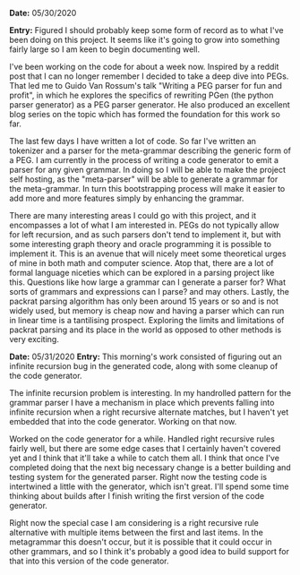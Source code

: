 **Date:** 05/30/2020

**Entry:** Figured I should probably keep some form of record as to what I've been doing on this project. It seems like it's going to grow into something fairly large so I am keen to begin documenting well.

I've been working on the code for about a week now. Inspired by a reddit post that I can no longer remember I decided to take a deep dive into PEGs. That led me to Guido Van Rossum's talk "Writing a PEG parser for fun and profit", in which he explores the specifics of rewriting PGen (the python parser generator) as a PEG parser generator. He also produced an excellent blog series on the topic which has formed the foundation for this work so far.

The last few days I have written a lot of code. So far I've written an tokenizer and a parser for the meta-grammar describing the generic form of a PEG. I am currently in the process of writing a code generator to emit a parser for any given grammar. In doing so I will be able to make the project self hosting, as the "meta-parser" will be able to generate a grammar for the meta-grammar. In turn this bootstrapping process will make it easier to add more and more features simply by enhancing the grammar.

There are many interesting areas I could go with this project, and it encompasses a lot of what I am interested in. PEGs do not typically allow for left recursion, and as such parsers don't tend to implement it, but with some interesting graph theory and oracle programming it is possible to implement it. This is an avenue that will nicely meet some theoretical urges of mine in both math and computer science. Atop that, there are a lot of formal language niceties which can be explored in a parsing project like this. Questions like how large a grammar can I generate a parser for? What sorts of grammars and expressions can I parse? and may others. Lastly, the packrat parsing algorithm has only been around 15 years or so and is not widely used, but memory is cheap now and having a parser which can run in linear time is a tantilising prospect. Exploring the limits and limitations of packrat parsing and its place in the world as opposed to other methods is very exciting.

**Date:** 05/31/2020
**Entry:** This morning's work consisted of figuring out an infinite recursion bug in the generated code, along with some cleanup of the code generator.

The infinite recursion problem is interesting. In my handrolled pattern for the grammar parser I have a mechanism in place which prevents falling into infinite recursion when a right recursive alternate matches, but I haven't yet embedded that into the code generator. Working on that now.

Worked on the code generator for a while. Handled right recursive rules fairly well, but there are some edge cases that I certainly haven't covered yet and I think that it'll take a while to catch them all. I think that once I've completed doing that the next big necessary change is a better building and testing system for the generated parser. Right now the testing code is intertwined a little with the generator, which isn't great. I'll spend some time thinking about builds after I finish writing the first version of the code generator.

Right now the special case I am considering is a right recursive rule alternative with multiple items between the first and last items. In the metagrammar this doesn't occur, but it is possible that it could occur in other grammars, and so I think it's probably a good idea to build support for that into this version of the code generator.
